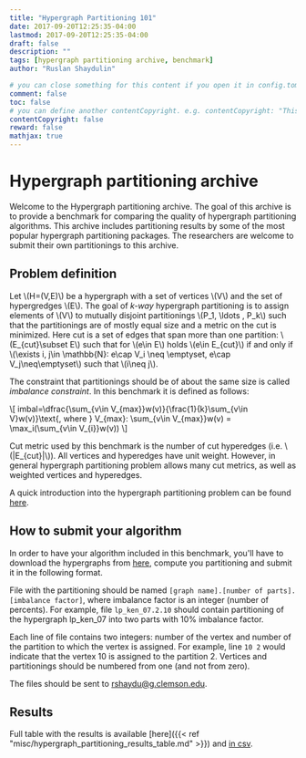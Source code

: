 ```yaml
---
title: "Hypergraph Partitioning 101"
date: 2017-09-20T12:25:35-04:00
lastmod: 2017-09-20T12:25:35-04:00
draft: false
description: ""
tags: [hypergraph partitioning archive, benchmark]
author: "Ruslan Shaydulin"

# you can close something for this content if you open it in config.toml.
comment: false
toc: false
# you can define another contentCopyright. e.g. contentCopyright: "This is an another copyright."
contentCopyright: false
reward: false
mathjax: true
---
```


# Hypergraph partitioning archive 

Welcome to the Hypergraph partitioning archive.  The goal of this archive is to provide a benchmark for comparing the quality of hypergraph partitioning algorithms. This archive includes partitioning results by some of the most popular hypergraph partitioning packages. The researchers are welcome to submit their own partitionings to this archive.

## Problem definition

Let \\(H=(V,E)\\) be a hypergraph with a set of vertices \\(V\\) and the set of hypergredges \\(E\\). The goal of *k-way* hypergraph partitioning is to assign elements of \\(V\\) to mutually disjoint partitionings \\(P\_1, \ldots , P\_k\\) such that the partitionings are of mostly equal size and a metric on the cut is minimized. Here cut is a set of edges that span more than one partition: \\(E\_{cut}\subset E\\) such that for \\(e\in E\\) holds \\(e\in E\_{cut}\\) if and only if \\(\exists i, j\in \mathbb{N}: e\cap V_i \neq \emptyset, e\cap V_j\neq\emptyset\\) such that \\(i\neq j\\).

The constraint that partitionings should be of about the same size is called *imbalance constraint*. In this benchmark it is defined as follows: 

\\[ imbal=\dfrac{\sum\_{v\in V\_{max}}w(v)}{\frac{1}{k}\sum\_{v\in V}w(v)}\text{, where } V\_{max}: \sum\_{v\in V\_{max}}w(v) = \max\_i(\sum\_{v\in V\_{i}}w(v)) \\]

Cut metric used by this benchmark is the number of cut hyperedges (i.e. \\(|E\_{cut}|\\)). All vertices and hyperedges have unit weight. However, in general hypergraph partitioning problem allows many cut metrics, as well as weighted vertices and hyperedges.

A quick introduction into the hypergraph partitioning problem can be found [here](http://blog.shaydul.in/post/hypergraph-partitioning-101/).

## How to submit your algorithm

In order to have your algorithm included in this benchmark, you'll have to download the hypergraphs from [here](https://clemson.box.com/s/r26tz74u6dlq87z9ukll80o66ur7lsje), compute you partitioning and submit it in the following format.

File with the partitioning should be named `[graph name].[number of parts].[imbalance factor]`, where imbalance factor is an integer (number of percents). For example, file `lp_ken_07.2.10` should contain partitioning of the hypergraph lp\_ken\_07 into two parts with 10% imbalance factor.

Each line of file contains two integers: number of the vertex and number of the partition to which the vertex is assigned. For example, line `10 2` would indicate that the vertex 10 is assigned to the partition 2. Vertices and partitionings should be numbered from one (and not from zero).

The files should be sent to [rshaydu@g.clemson.edu](mailto:rshaydu@g.clemson.edu). 

## Results

Full table with the results is available [here]({{< ref "misc/hypergraph_partitioning_results_table.md" >}}) and [in csv](http://shaydul.in/misc/algebraic_distance_on_hypergraphs_results.csv).
